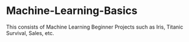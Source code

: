 # Machine-Learning-Basics
This consists of Machine Learning Beginner Projects such as Iris, Titanic Survival, Sales, etc.
